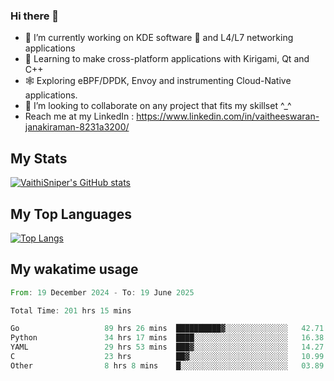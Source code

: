 ### Hi there 👋

- 🔭 I’m currently working on KDE software 💓 and L4/L7 networking applications 
- 📖 Learning to make cross-platform applications with Kirigami, Qt and C++
- 🕸️ Exploring eBPF/DPDK, Envoy and instrumenting Cloud-Native applications. 
- 👯 I’m looking to collaborate on any project that fits my skillset ^_^
- Reach me at my LinkedIn : https://www.linkedin.com/in/vaitheeswaran-janakiraman-8231a3200/

## My Stats
[![VaithiSniper's GitHub stats](https://github-readme-stats.vercel.app/api?username=VaithiSniper&hide=stars&theme=radical)](https://github.com/anuraghazra/github-readme-stats)

## My Top Languages

[![Top Langs](https://github-readme-stats.vercel.app/api/top-langs/?username=VaithiSniper&layout=compact)](https://github.com/anuraghazra/github-readme-stats)

## My wakatime usage

<!--START_SECTION:waka-->

```rust
From: 19 December 2024 - To: 19 June 2025

Total Time: 201 hrs 15 mins

Go                   89 hrs 26 mins  ██████████▓░░░░░░░░░░░░░░   42.71 %
Python               34 hrs 17 mins  ████░░░░░░░░░░░░░░░░░░░░░   16.38 %
YAML                 29 hrs 53 mins  ███▓░░░░░░░░░░░░░░░░░░░░░   14.27 %
C                    23 hrs          ██▓░░░░░░░░░░░░░░░░░░░░░░   10.99 %
Other                8 hrs 8 mins    █░░░░░░░░░░░░░░░░░░░░░░░░   03.89 %
```

<!--END_SECTION:waka-->
